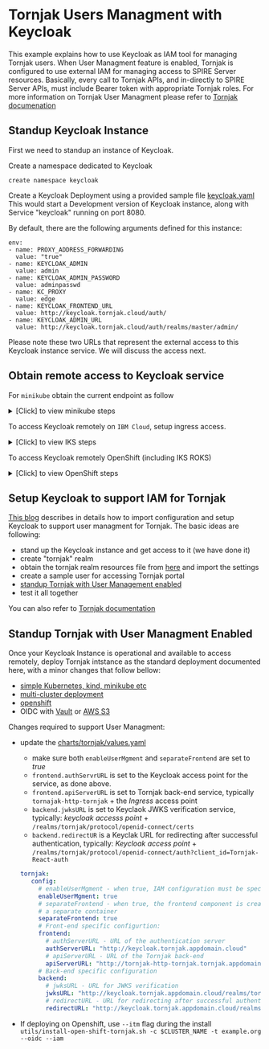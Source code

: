 # Tornjak Users Managment with Keycloak

This example explains how to use Keycloak as IAM tool for managing
Tornjak users.
When User Managment feature is enabled, Tornjak is configured to use external
IAM for managing access to SPIRE Server resources.
Basically, every call to Tornjak APIs, and in-directly to SPIRE Server APIs,
must include Bearer token with appropriate Tornjak roles.
For more information on Tornjak User Managment please refer to
[Tornjak documenation](https://github.com/spiffe/tornjak/blob/main/docs/keycloak-configuration.md)


## Standup Keycloak Instance
First we need to standup an instance of Keycloak.

Create a namespace dedicated to Keycloak
```console
create namespace keycloak
```

Create a Keycloak Deployment using a provided sample file [keycloak.yaml](./keycloak.yaml)
This would start a Development version of Keycloak instance,
along with Service "keycloak" running on port 8080.

By default, there are the following arguments defined for this instance:
```
env:
- name: PROXY_ADDRESS_FORWARDING
  value: "true"
- name: KEYCLOAK_ADMIN
  value: admin
- name: KEYCLOAK_ADMIN_PASSWORD
  value: adminpasswd
- name: KC_PROXY
  value: edge
- name: KEYCLOAK_FRONTEND_URL
  value: http://keycloak.tornjak.cloud/auth/
- name: KEYCLOAK_ADMIN_URL
  value: http://keycloak.tornjak.cloud/auth/realms/master/admin/
```

Please note these two URLs that represent the external access to this Keycloak
instance service. We will discuss the access next.

## Obtain remote access to Keycloak service
For `minikube` obtain the current endpoint as follow
<details><summary>[Click] to view minikube steps</summary>

```console
minikube service keycloak -n keycloak --url
http://192.168.99.105:30229

This is your access point for Keycloak service
```
</details>


To access Keycloak remotely on `IBM Cloud`, setup ingress access.
<details><summary>[Click] to view IKS steps</summary>

Obtain the ingress name using `ibmcloud` cli:
```console
$ # first obtain the cluster name:
$ ibmcloud ks clusters
$ # then use the cluster name to get the Ingress info:
$ ibmcloud ks cluster get --cluster <cluster_name> | grep Ingress
Ingress Subdomain:              tornjak-0000.region.containers.appdomain.cloud
Ingress Secret:                 tornjak-0000
Ingress Status:                 healthy
Ingress Message:                All Ingress components are healthy
```
Build an ingress file from `ingress.template.yaml`,
using the `Ingress Subdomain` information obtained above. You can use any arbitrary
prefix in addition to the Ingress value. For example:

`host: keycloak.tornjak-0000.region.containers.appdomain.cloud`

```yaml
apiVersion: networking.k8s.io/v1
kind: Ingress
metadata:
  name: keycloak-ingress
spec:
  rules:
  - host: keycloak.tornjak-0000.region.containers.appdomain.cloud
    http:
      paths:
      - pathType: Prefix
        path: "/"
        backend:
          service:
            name: keycloak
            port:
              number: 8080
```

create ingress:
```console
$ kubectl -n keycloak -f ingress.keycloak.yaml
$ kubectl -n keycloak get ingress keycloak-ingress
```
This is your acess point for Keycloak service

</details>

To access Keycloak remotely OpenShift (including IKS ROKS)
<details><summary>[Click] to view OpenShift steps</summary>

This assumes the OpenShift command line is already installed. Otherwise see
the [documentation](https://docs.openshift.com/container-platform/4.2/cli_reference/openshift_cli/getting-started-cli.html)
and you can get `oc` cli from https://mirror.openshift.com/pub/openshift-v4/clients/oc/4.3/

```console
oc -n keycloak expose svc/keycloak
oc -n keycloak get route
```

This is your access point for Keycloak service
</details>

## Setup Keycloak to support IAM for Tornjak
[This blog](https://medium.com/universal-workload-identity/step-by-step-guide-to-setup-keycloak-configuration-for-tornjak-dbe5c3049034)
describes in details how to import configuration and setup Keycloak to support
user managment for Tornjak. The basic ideas are following:
* stand up the Keycloak instance and get access to it (we have done it)
* create "tornjak" realm
* obtain the tornjak realm resources file from [here](https://raw.githubusercontent.com/spiffe/tornjak/main/examples/Tornjak-keycloak-realm-import.json) and import the
settings
* create a sample user for accessing Tornjak portal
* [standup Tornjak with User Management enabled](./README.md#standup-tornjak-with-user-managment-enabled)
* test it all together


You can also refer to [Tornjak documentation](https://github.com/spiffe/tornjak/blob/main/docs/keycloak-configuration.md)

## Standup Tornjak with User Managment Enabled
Once your Keycloak Instance is operational and available to access remotely,
deploy Tornjak intstance as the standard deployment documented here, with
a minor changes that follow bellow:
* [simple Kubernetes, kind, minikube etc](../docs/spire-helm.md)
* [multi-cluster deployment](../docs/spire-multi-cluster.md)
* [openshift](../docs/spire-on-openshift.md)
* OIDC with [Vault](../docs/spire-oidc-vault.md) or [AWS S3](../docs/spire-oidc-aws-s3.md)

Changes required to support User Managment:
* update the [charts/tornjak/values.yaml](../charts/tornjak/values.yaml)
  * make sure both `enableUserMgment` and `separateFrontend` are set to *true*
  * `frontend.authServrURL` is set to the Keycloak access point for the service,
  as done above.
  * `frontend.apiServerURL` is set to Tornjak back-end service, typically `tornajak-http-tornjak` + the *Ingress* access point
  * `backend.jwksURL` is set to Keyclaok JWKS verification service, typically:
    *keycloak accesss point* + `/realms/tornjak/protocol/openid-connect/certs`
  * `backend.redirectUR` is a Keyclak URL for redirecting after successful authentication,
  typically: *Keycloak access point* + `/realms/tornjak/protocol/openid-connect/auth?client_id=Tornjak-React-auth`


  ```yaml
  tornjak:
     config:
       # enableUserMgment - when true, IAM configuration must be specified
       enableUserMgment: true
       # separateFrontend - when true, the frontend component is created under
       # a separate container
       separateFrontend: true
       # Front-end specific configurtion:
       frontend:
         # authServerURL - URL of the authentication server
         authServerURL: "http://keycloak.tornjak.appdomain.cloud"
         # apiServerURL - URL of the Tornjak back-end
         apiServerURL: "http://tornjak-http-tornjak.tornjak.appdomain.cloud"
       # Back-end specific configuration
       backend:
         # jwksURL - URL for JWKS verification
         jwksURL: "http://keycloak.tornjak.appdomain.cloud/realms/tornjak/protocol/openid-connect/certs"
         # redirectURL - URL for redirecting after successful authentication
         redirectURL: "http://keycloak.tornjak.appdomain.cloud/realms/tornjak/protocol/openid-connect/auth?client_id=Tornjak-React-auth"
  ```
* If deploying on Openshift, use `--itm` flag during the install
`utils/install-open-shift-tornjak.sh -c $CLUSTER_NAME -t example.org --oidc --iam`
